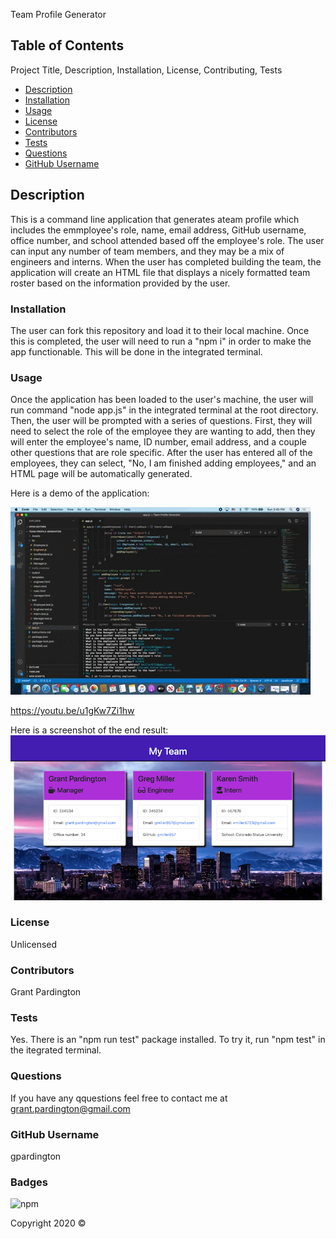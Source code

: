 Team Profile Generator

  ## Table of Contents
  Project Title, Description, Installation, License, Contributing, Tests
  - [Description](#Description)
  - [Installation](#Installation)
  - [Usage](#Usage)
  - [License](#License)
  - [Contributors](#Contributors)
  - [Tests](#Tests)
  - [Questions](#Questions)
  - [GitHub Username](#gitHubUsername)

  ## Description
  This is a command line application that generates ateam profile which includes the emmployee's role, name, email address, GitHub username, office number, and school attended based off the employee's role. The user can input any number of team members, and they may be a mix of engineers and interns. When the user has completed building the team, the application will create an HTML file that displays a nicely formatted team roster based on the information provided by the user.

  ### Installation
  The user can fork this repository and load it to their local machine. Once this is completed, the user will need to run a "npm i" in order to make the app functionable. This will be done in the integrated terminal.

  ### Usage 
  Once the application has been loaded to the user's machine, the user will run command "node app.js" in the integrated terminal at the root directory. Then, the user will be prompted with a series of questions. First, they will need to select the role of the employee they are wanting to add, then they will enter the employee's name, ID number, email address, and a couple other questions that are role specific. After the user has entered all of the employees, they can select, "No, I am finished adding employees," and an HTML page will be automatically generated.

  Here is a demo of the application:
  
  ![home](https://github.com/gpardington/Team-Profile-Generator/blob/master/Assets/demo.gif)

  https://youtu.be/u1gKw7Zi1hw
  
  Here is a screenshot of the end result:
  ![home](https://github.com/gpardington/Team-Profile-Generator/blob/master/Assets/screenshot.png)

  ### License
  Unlicensed

  ### Contributors
  Grant Pardington

  ### Tests
  Yes. There is an "npm run test" package installed. To try it, run "npm test" in the itegrated terminal.

  ### Questions
  If you have any qquestions feel free to contact me at grant.pardington@gmail.com

  ### GitHub Username
  gpardington

  ### Badges
  ![npm](https://img.shields.io/static/v1?label=license&message=Unlicensed&color=blue)

  Copyright 2020 &copy;
  
